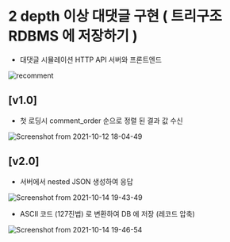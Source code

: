 # 2 depth 이상 대댓글 구현 ( 트리구조 RDBMS 에 저장하기 )  
* 대댓글 시뮬레이션 HTTP API 서버와 프론트엔드  

![recomment](https://user-images.githubusercontent.com/12610035/136926043-491cc55e-1dfe-47e3-b336-eb3d233638d8.gif)  

## [v1.0]
* 첫 로딩시 comment_order 순으로 정렬 된 결과 값 수신  

![Screenshot from 2021-10-12 18-04-49](https://user-images.githubusercontent.com/12610035/136926491-b737a6ed-00aa-4fd0-9950-e4f24eadce6a.png)  

## [v2.0]
* 서버에서 nested JSON 생성하여 응답  

![Screenshot from 2021-10-14 19-43-49](https://user-images.githubusercontent.com/12610035/137302730-fbebff53-6519-40ce-a1b1-f49de1390bfd.png)  

* ASCII 코드 (127진법) 로 변환하여 DB 에 저장 (레코드 압축)  

![Screenshot from 2021-10-14 19-46-54](https://user-images.githubusercontent.com/12610035/137303132-7caaadfc-1272-4126-8b2f-ddd2ecc5e3d9.png)  
